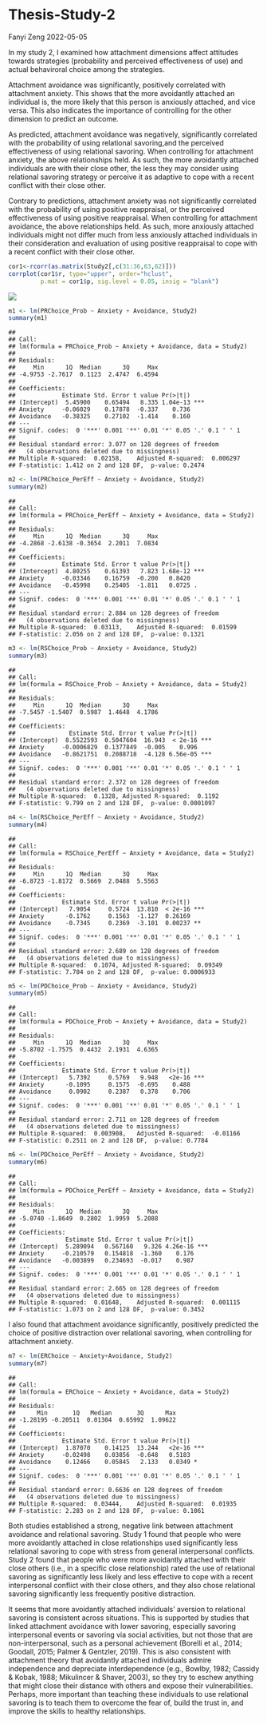 Thesis-Study-2
================
Fanyi Zeng
2022-05-05

In my study 2, I examined how attachment dimensions affect attitudes
towards strategies (probability and perceived effectiveness of use) and
actual behaviroral choice among the strategies.

Attachment avoidance was significantly, positively correlated with
attachment anxiety. This shows that the more avoidantly attached an
individual is, the more likely that this person is anxiously attached,
and vice versa. This also indicates the importance of controlling for
the other dimension to predict an outcome.

As predicted, attachment avoidance was negatively, significantly
correlated with the probability of using relational savoring,and the
perceived effectiveness of using relational savoring. When controlling
for attachment anxiety, the above relationships held. As such, the more
avoidantly attached individuals are with their close other, the less
they may consider using relational savoring strategy or perceive it as
adaptive to cope with a recent conflict with their close other.

Contrary to predictions, attachment anxiety was not significantly
correlated with the probability of using positive reappraisal, or the
perceived effectiveness of using positive reappraisal. When controlling
for attachment avoidance, the above relationships held. As such, more
anxiously attached individuals might not differ much from less anxiously
attached individuals in their consideration and evaluation of using
positive reappraisal to cope with a recent conflict with their close
other.

``` r
cor1<-rcorr(as.matrix(Study2[,c(31:36,63,62)]))
corrplot(cor1$r, type="upper", order="hclust", 
         p.mat = cor1$p, sig.level = 0.05, insig = "blank")
```

![](S2_files/figure-gfm/cor1-1.png)<!-- -->

``` r
m1 <- lm(PRChoice_Prob ~ Anxiety + Avoidance, Study2)
summary(m1)
```

    ## 
    ## Call:
    ## lm(formula = PRChoice_Prob ~ Anxiety + Avoidance, data = Study2)
    ## 
    ## Residuals:
    ##     Min      1Q  Median      3Q     Max 
    ## -4.9753 -2.7617  0.1123  2.4747  6.4594 
    ## 
    ## Coefficients:
    ##             Estimate Std. Error t value Pr(>|t|)    
    ## (Intercept)  5.45900    0.65494   8.335 1.04e-13 ***
    ## Anxiety     -0.06029    0.17878  -0.337    0.736    
    ## Avoidance   -0.38325    0.27102  -1.414    0.160    
    ## ---
    ## Signif. codes:  0 '***' 0.001 '**' 0.01 '*' 0.05 '.' 0.1 ' ' 1
    ## 
    ## Residual standard error: 3.077 on 128 degrees of freedom
    ##   (4 observations deleted due to missingness)
    ## Multiple R-squared:  0.02158,    Adjusted R-squared:  0.006297 
    ## F-statistic: 1.412 on 2 and 128 DF,  p-value: 0.2474

``` r
m2 <- lm(PRChoice_PerEff ~ Anxiety + Avoidance, Study2)
summary(m2)
```

    ## 
    ## Call:
    ## lm(formula = PRChoice_PerEff ~ Anxiety + Avoidance, data = Study2)
    ## 
    ## Residuals:
    ##     Min      1Q  Median      3Q     Max 
    ## -4.2868 -2.6138 -0.3654  2.2011  7.0834 
    ## 
    ## Coefficients:
    ##             Estimate Std. Error t value Pr(>|t|)    
    ## (Intercept)  4.80255    0.61393   7.823 1.68e-12 ***
    ## Anxiety     -0.03346    0.16759  -0.200   0.8420    
    ## Avoidance   -0.45998    0.25405  -1.811   0.0725 .  
    ## ---
    ## Signif. codes:  0 '***' 0.001 '**' 0.01 '*' 0.05 '.' 0.1 ' ' 1
    ## 
    ## Residual standard error: 2.884 on 128 degrees of freedom
    ##   (4 observations deleted due to missingness)
    ## Multiple R-squared:  0.03113,    Adjusted R-squared:  0.01599 
    ## F-statistic: 2.056 on 2 and 128 DF,  p-value: 0.1321

``` r
m3 <- lm(RSChoice_Prob ~ Anxiety + Avoidance, Study2)
summary(m3)
```

    ## 
    ## Call:
    ## lm(formula = RSChoice_Prob ~ Anxiety + Avoidance, data = Study2)
    ## 
    ## Residuals:
    ##     Min      1Q  Median      3Q     Max 
    ## -7.5457 -1.5407  0.5987  1.4648  4.1786 
    ## 
    ## Coefficients:
    ##               Estimate Std. Error t value Pr(>|t|)    
    ## (Intercept)  8.5522593  0.5047604  16.943  < 2e-16 ***
    ## Anxiety     -0.0006829  0.1377849  -0.005    0.996    
    ## Avoidance   -0.8621751  0.2088718  -4.128 6.56e-05 ***
    ## ---
    ## Signif. codes:  0 '***' 0.001 '**' 0.01 '*' 0.05 '.' 0.1 ' ' 1
    ## 
    ## Residual standard error: 2.372 on 128 degrees of freedom
    ##   (4 observations deleted due to missingness)
    ## Multiple R-squared:  0.1328, Adjusted R-squared:  0.1192 
    ## F-statistic: 9.799 on 2 and 128 DF,  p-value: 0.0001097

``` r
m4 <- lm(RSChoice_PerEff ~ Anxiety + Avoidance, Study2)
summary(m4)
```

    ## 
    ## Call:
    ## lm(formula = RSChoice_PerEff ~ Anxiety + Avoidance, data = Study2)
    ## 
    ## Residuals:
    ##     Min      1Q  Median      3Q     Max 
    ## -6.8723 -1.8172  0.5669  2.0488  5.5563 
    ## 
    ## Coefficients:
    ##             Estimate Std. Error t value Pr(>|t|)    
    ## (Intercept)   7.9054     0.5724  13.810  < 2e-16 ***
    ## Anxiety      -0.1762     0.1563  -1.127  0.26169    
    ## Avoidance    -0.7345     0.2369  -3.101  0.00237 ** 
    ## ---
    ## Signif. codes:  0 '***' 0.001 '**' 0.01 '*' 0.05 '.' 0.1 ' ' 1
    ## 
    ## Residual standard error: 2.689 on 128 degrees of freedom
    ##   (4 observations deleted due to missingness)
    ## Multiple R-squared:  0.1074, Adjusted R-squared:  0.09349 
    ## F-statistic: 7.704 on 2 and 128 DF,  p-value: 0.0006933

``` r
m5 <- lm(PDChoice_Prob ~ Anxiety + Avoidance, Study2)
summary(m5)
```

    ## 
    ## Call:
    ## lm(formula = PDChoice_Prob ~ Anxiety + Avoidance, data = Study2)
    ## 
    ## Residuals:
    ##     Min      1Q  Median      3Q     Max 
    ## -5.8702 -1.7575  0.4432  2.1931  4.6365 
    ## 
    ## Coefficients:
    ##             Estimate Std. Error t value Pr(>|t|)    
    ## (Intercept)   5.7392     0.5769   9.948   <2e-16 ***
    ## Anxiety      -0.1095     0.1575  -0.695    0.488    
    ## Avoidance     0.0902     0.2387   0.378    0.706    
    ## ---
    ## Signif. codes:  0 '***' 0.001 '**' 0.01 '*' 0.05 '.' 0.1 ' ' 1
    ## 
    ## Residual standard error: 2.711 on 128 degrees of freedom
    ##   (4 observations deleted due to missingness)
    ## Multiple R-squared:  0.003908,   Adjusted R-squared:  -0.01166 
    ## F-statistic: 0.2511 on 2 and 128 DF,  p-value: 0.7784

``` r
m6 <- lm(PDChoice_PerEff ~ Anxiety + Avoidance, Study2)
summary(m6)
```

    ## 
    ## Call:
    ## lm(formula = PDChoice_PerEff ~ Anxiety + Avoidance, data = Study2)
    ## 
    ## Residuals:
    ##     Min      1Q  Median      3Q     Max 
    ## -5.0740 -1.8649  0.2802  1.9959  5.2088 
    ## 
    ## Coefficients:
    ##              Estimate Std. Error t value Pr(>|t|)    
    ## (Intercept)  5.289094   0.567160   9.326 4.26e-16 ***
    ## Anxiety     -0.210579   0.154818  -1.360    0.176    
    ## Avoidance   -0.003899   0.234693  -0.017    0.987    
    ## ---
    ## Signif. codes:  0 '***' 0.001 '**' 0.01 '*' 0.05 '.' 0.1 ' ' 1
    ## 
    ## Residual standard error: 2.665 on 128 degrees of freedom
    ##   (4 observations deleted due to missingness)
    ## Multiple R-squared:  0.01648,    Adjusted R-squared:  0.001115 
    ## F-statistic: 1.073 on 2 and 128 DF,  p-value: 0.3452

I also found that attachment avoidance significantly, positively
predicted the choice of positive distraction over relational savoring,
when controlling for attachment anxiety.

``` r
m7 <- lm(ERChoice ~ Anxiety+Avoidance, Study2)
summary(m7)
```

    ## 
    ## Call:
    ## lm(formula = ERChoice ~ Anxiety + Avoidance, data = Study2)
    ## 
    ## Residuals:
    ##      Min       1Q   Median       3Q      Max 
    ## -1.28195 -0.20511  0.01304  0.65992  1.09622 
    ## 
    ## Coefficients:
    ##             Estimate Std. Error t value Pr(>|t|)    
    ## (Intercept)  1.87070    0.14125  13.244   <2e-16 ***
    ## Anxiety     -0.02498    0.03856  -0.648   0.5183    
    ## Avoidance    0.12466    0.05845   2.133   0.0349 *  
    ## ---
    ## Signif. codes:  0 '***' 0.001 '**' 0.01 '*' 0.05 '.' 0.1 ' ' 1
    ## 
    ## Residual standard error: 0.6636 on 128 degrees of freedom
    ##   (4 observations deleted due to missingness)
    ## Multiple R-squared:  0.03444,    Adjusted R-squared:  0.01935 
    ## F-statistic: 2.283 on 2 and 128 DF,  p-value: 0.1061

Both studies established a strong, negative link between attachment
avoidance and relational savoring. Study 1 found that people who were
more avoidantly attached in close relationships used significantly less
relational savoring to cope with stress from general interpersonal
conflicts. Study 2 found that people who were more avoidantly attached
with their close others (i.e., in a specific close relationship) rated
the use of relational savoring as significantly less likely and less
effective to cope with a recent interpersonal conflict with their close
others, and they also chose relational savoring significantly less
frequently positive distraction.

It seems that more avoidantly attached individuals’ aversion to
relational savoring is consistent across situations. This is supported
by studies that linked attachment avoidance with lower savoring,
especially savoring interpersonal events or savoring via social
activities, but not those that are non-interpersonal, such as a personal
achievement (Borelli et al., 2014; Goodall, 2015; Palmer & Gentzler,
2019). This is also consistent with attachment theory that avoidantly
attached individuals admire independence and depreciate interdependence
(e.g., Bowlby, 1982; Cassidy & Kobak, 1988; Mikulincer & Shaver, 2003),
so they try to eschew anything that might close their distance with
others and expose their vulnerabilities. Perhaps, more important than
teaching these individuals to use relational savoring is to teach them
to overcome the fear of, build the trust in, and improve the skills to
healthy relationships.
